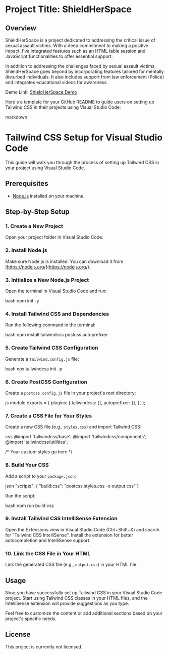 # Project Title: ShieldHerSpace

## Overview
ShieldHerSpace is a project dedicated to addressing the critical issue of sexual assault victims.
With a deep commitment to making a positive impact, I've integrated features such as an HTML table session and JavaScript functionalities to offer essential support.

In addition to addressing the challenges faced by sexual assault victims, ShieldHerSpace goes beyond by incorporating features tailored for mentally disturbed individuals.
It also includes support from law enforcement (Police) and integrates educational videos for awareness.

Demo Link: [ShieldHerSpace Demo]( https://fission02.github.io/NOMeanNO--Tailwind-css/)

 Here's a template for your GitHub README to guide users on setting up Tailwind CSS in their projects using Visual Studio Code:

markdown
# Tailwind CSS Setup for Visual Studio Code

This guide will walk you through the process of setting up Tailwind CSS in your project using Visual Studio Code.

## Prerequisites

- [Node.js](https://nodejs.org/) installed on your machine.

## Step-by-Step Setup

### 1. Create a New Project

Open your project folder in Visual Studio Code.

### 2. Install Node.js

Make sure Node.js is installed. You can download it from [https://nodejs.org/](https://nodejs.org/).

### 3. Initialize a New Node.js Project

Open the terminal in Visual Studio Code and run:

bash
npm init -y


### 4. Install Tailwind CSS and Dependencies

Run the following command in the terminal:

bash
npm install tailwindcss postcss autoprefixer


### 5. Create Tailwind CSS Configuration

Generate a `tailwind.config.js` file:

bash
npx tailwindcss init -p


### 6. Create PostCSS Configuration

Create a `postcss.config.js` file in your project's root directory:

js
module.exports = {
  plugins: {
    tailwindcss: {},
    autoprefixer: {},
  },
};


### 7. Create a CSS File for Your Styles

Create a new CSS file (e.g., `styles.css`) and import Tailwind CSS:

css
@import 'tailwindcss/base';
@import 'tailwindcss/components';
@import 'tailwindcss/utilities';

/* Your custom styles go here */


### 8. Build Your CSS

Add a script to your `package.json`:

json
"scripts": {
  "build:css": "postcss styles.css -o output.css"
}


Run the script:

bash
npm run build:css


### 9. Install Tailwind CSS IntelliSense Extension

Open the Extensions view in Visual Studio Code (Ctrl+Shift+X) and search for "Tailwind CSS IntelliSense". Install the extension for better autocompletion and IntelliSense support.

### 10. Link the CSS File in Your HTML

Link the generated CSS file (e.g., `output.css`) in your HTML file.

## Usage

Now, you have successfully set up Tailwind CSS in your Visual Studio Code project. Start using Tailwind CSS classes in your HTML files, and the IntelliSense extension will provide suggestions as you type.



Feel free to customize the content or add additional sections based on your project's specific needs.




## License
This project is currently not licensed.


